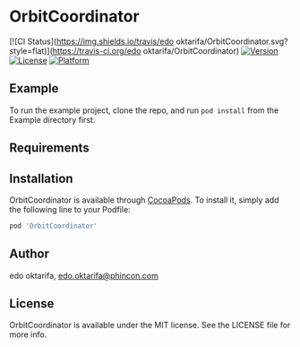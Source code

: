# OrbitCoordinator

[![CI Status](https://img.shields.io/travis/edo oktarifa/OrbitCoordinator.svg?style=flat)](https://travis-ci.org/edo oktarifa/OrbitCoordinator)
[![Version](https://img.shields.io/cocoapods/v/OrbitCoordinator.svg?style=flat)](https://cocoapods.org/pods/OrbitCoordinator)
[![License](https://img.shields.io/cocoapods/l/OrbitCoordinator.svg?style=flat)](https://cocoapods.org/pods/OrbitCoordinator)
[![Platform](https://img.shields.io/cocoapods/p/OrbitCoordinator.svg?style=flat)](https://cocoapods.org/pods/OrbitCoordinator)

## Example

To run the example project, clone the repo, and run `pod install` from the Example directory first.

## Requirements

## Installation

OrbitCoordinator is available through [CocoaPods](https://cocoapods.org). To install
it, simply add the following line to your Podfile:

```ruby
pod 'OrbitCoordinator'
```

## Author

edo oktarifa, edo.oktarifa@phincon.com

## License

OrbitCoordinator is available under the MIT license. See the LICENSE file for more info.
